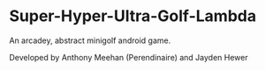 # Super-Hyper-Ultra-Golf-Lambda
An arcadey, abstract minigolf android game.

Developed by Anthony Meehan (Perendinaire) and Jayden Hewer
